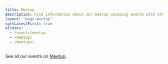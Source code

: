 ```yaml
---
title: Meetup
description: Find information about our meetup upcoming events with other Latinx in Tech.
layout: "page-meetup"
sortLatestFirst: true
aliases:
  - /events/meetup
  - /meetup/
  - /meetups/
---
```


See all our events on [Meetup](https://meetup.com/techqueria/).
